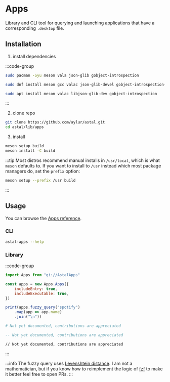 # Apps

Library and CLI tool for querying and launching
applications that have a corresponding `.desktop` file.

## Installation

1. install dependencies

:::code-group

```sh [<i class="devicon-archlinux-plain"></i> Arch]
sudo pacman -Syu meson vala json-glib gobject-introspection
```

```sh [<i class="devicon-fedora-plain"></i> Fedora]
sudo dnf install meson gcc valac json-glib-devel gobject-introspection-devel
```

```sh [<i class="devicon-ubuntu-plain"></i> Ubuntu]
sudo apt install meson valac libjson-glib-dev gobject-introspection
```

:::

2. clone repo

```sh
git clone https://github.com/aylur/astal.git
cd astal/lib/apps
```

3. install

```sh
meson setup build
meson install -C build
```

:::tip
Most distros recommend manual installs in `/usr/local`,
which is what `meson` defaults to. If you want to install to `/usr`
instead which most package managers do, set the `prefix` option:

```sh
meson setup --prefix /usr build
```

:::

## Usage

You can browse the [Apps reference](https://aylur.github.io/libastal/apps).

### CLI

```sh
astal-apps --help
```

### Library

:::code-group

```js [<i class="devicon-javascript-plain"></i> JavaScript]
import Apps from "gi://AstalApps"

const apps = new Apps.Apps({
    includeEntry: true,
    includeExecutable: true,
})

print(apps.fuzzy_query("spotify")
    .map(app => app.name)
    .join("\n"))
```

```py [<i class="devicon-python-plain"></i> Python]
# Not yet documented, contributions are appreciated
```

```lua [<i class="devicon-lua-plain"></i> Lua]
-- Not yet documented, contributions are appreciated
```

```vala [<i class="devicon-vala-plain"></i> Vala]
// Not yet documented, contributions are appreciated
```

:::

:::info
The fuzzy query uses [Levenshtein distance](https://en.wikipedia.org/wiki/Levenshtein_distance). I am not a mathematician, but if you know how to reimplement
the logic of [fzf](https://github.com/junegunn/fzf) to make it better feel free to open PRs.
:::
